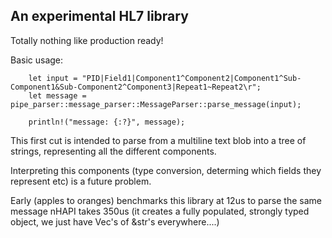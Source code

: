 ## An experimental HL7 library ##

Totally nothing like production ready!

Basic usage:

```
    let input = "PID|Field1|Component1^Component2|Component1^Sub-Component1&Sub-Component2^Component3|Repeat1~Repeat2\r";
    let message = pipe_parser::message_parser::MessageParser::parse_message(input);

    println!("message: {:?}", message);
```

This first cut is intended to parse from a multiline text blob into a tree of strings, representing all the different components.

Interpreting this components (type conversion, determing which fields they represent etc) is a future problem.


Early (apples to oranges) benchmarks this library at 12us to parse the same message nHAPI takes 350us (it creates a fully populated, strongly typed object, we just have Vec's of &str's everywhere....)